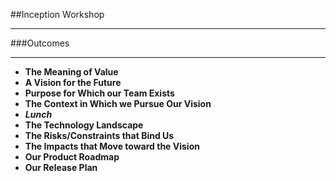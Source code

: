 <!-- .slide: data-background="resources/footer.svg" data-background-size="contain" data-background-position="bottom"  -->

##Inception Workshop
- - -
###Outcomes
- - -
* **The Meaning of Value**
* **A Vision for the Future**  <!-- .element: style="color:#e0dfe4" -->
* **Purpose for Which our Team Exists**  <!-- .element: style="color:#e0dfe4" -->
* **The Context in Which we Pursue Our Vision**  <!-- .element: style="color:#e0dfe4" -->
* _**Lunch**_ <!-- .element: style="color:#5cab3d" -->
* **The Technology Landscape**  <!-- .element: style="color:#e0dfe4" -->
* **The Risks/Constraints that Bind Us**  <!-- .element: style="color:#e0dfe4" -->
* **The Impacts that Move toward the Vision**  <!-- .element: style="color:#e0dfe4" -->
* **Our Product Roadmap**  <!-- .element: style="color:#e0dfe4" -->
* **Our Release Plan**  <!-- .element: style="color:#e0dfe4" -->

<aside class="notes">
</aside>
